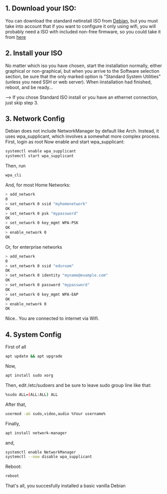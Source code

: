 
## 1. Download your ISO:
You can download the standard netinstall ISO from [Debian](https://www.debian.org/download), but you must take into account that if you want to configure it only using wifi, you will probably need a ISO with included non-free firmware, so you could take it from [here](https://cdimage.debian.org/cdimage/unofficial/non-free/cd-including-firmware/)
   
## 2. Install your ISO
No matter which iso you have chosen, start the installation normally, either graphical or non-graphical, but when you arrive to the Software selection section, be sure that the only marked option is "Standard System Utilities" (unless you need SSH or web server).
When iinstallation had finished, reboot, and be ready...
  
--> If you chose Standard ISO install or you have an ethernet connection, just skip step 3.
## 3. Network Config
Debian does not include NetworkManager by default like Arch. Instead, it uses
wpa_supplicant, which involves a somewhat more complex process.
First, login as root
Now enable and start wpa_supplicant:
```bash
systemctl enable wpa_supplicant
systemctl start wpa_supplicant
```
Then, run
```bash
wpa_cli
```
And, for most Home Networks:
```bash
> add_network
0
> set_network 0 ssid "myhomenetwork"
OK
> set_network 0 psk "mypassword"
OK
> set_network 0 key_mgmt WPA-PSK
OK
> enable_network 0
OK
```
Or, for enterprise networks
```bash
> add_network
0
> set_network 0 ssid "eduroam"
OK
> set_network 0 identity "myname@example.com"
OK
> set_network 0 password "mypassword"
OK
> set_network 0 key_mgmt WPA-EAP
OK
> enable_network 0
OK
```
Nice.. You are connected to internet via Wifi.

## 4. System Config
First of all
```bash
apt update && apt upgrade
```
Now,
```bash
apt install sudo xorg
```
Then, edit /etc/sudoers and be sure to leave sudo group line like that:
```bash
%sudo ALL=(ALL:ALL) ALL
```
After that,
```bash
usermod -aG sudo,video,audio %Your username%
```
Finally,
```bash
apt install network-manager
```
and,
```bash
systemctl enable NetworkManager
systemctl --now disable wpa_supplicant
```
Reboot:
```bash
reboot
```
That's all, you succesfully installed a basic vanilla Debian

